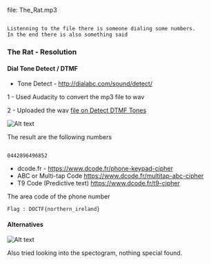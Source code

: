 
file: The_Rat.mp3
```

Listenning to the file there is someone dialing some numbers.
In the end there is also something said

```

### The Rat - Resolution

#### Dial Tone Detect / DTMF
- Tone Detect - <http://dialabc.com/sound/detect/>

1 - Used Audacity to convert the mp3 file to wav

2 - Uploaded the wav [file on Detect DTMF Tones](http://dialabc.com/sound/detect/)

![Alt text](The_Rat/Detect_DTMF_Tones.png)

The result are the following numbers

```

0442896496852

```

- dcode.fr - <https://www.dcode.fr/phone-keypad-cipher>
 - ABC or Multi-tap Code <https://www.dcode.fr/multitap-abc-cipher>
 - T9 Code (Predictive text) <https://www.dcode.fr/t9-cipher>

The area code of the phone number

``` Flag : DOCTF{northern_ireland} ```


#### Alternatives

![Alt text](The_Rat/Spectrogram.png)

Also tried looking into the spectogram, nothing special found.

